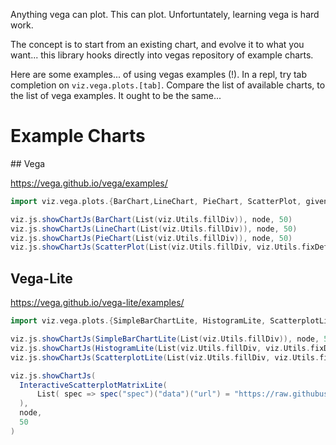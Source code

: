 Anything vega can plot. This can plot. Unfortuntately, learning vega is hard work. 

The concept is to start from an existing chart, and evolve it to what you want... this library hooks directly into vegas repository of example charts. 

Here are some examples... of using vegas examples (!). In a repl, try tab completion on `viz.vega.plots.[tab]`. Compare the list of available charts, to the list of vega examples. It ought to be the same... 

# Example Charts
## Vega

https://vega.github.io/vega/examples/

```scala mdoc:js
import viz.vega.plots.{BarChart,LineChart, PieChart, ScatterPlot, given}

viz.js.showChartJs(BarChart(List(viz.Utils.fillDiv)), node, 50)
viz.js.showChartJs(LineChart(List(viz.Utils.fillDiv)), node, 50)
viz.js.showChartJs(PieChart(List(viz.Utils.fillDiv)), node, 50)
viz.js.showChartJs(ScatterPlot(List(viz.Utils.fillDiv, viz.Utils.fixDefaultDataUrl)), node, 50)
```

## Vega-Lite
https://vega.github.io/vega-lite/examples/

```scala mdoc:js
import viz.vega.plots.{SimpleBarChartLite, HistogramLite, ScatterplotLite, InteractiveScatterplotMatrixLite, given}

viz.js.showChartJs(SimpleBarChartLite(List(viz.Utils.fillDiv)), node, 50)
viz.js.showChartJs(HistogramLite(List(viz.Utils.fillDiv, viz.Utils.fixDefaultDataUrl)), node, 50)
viz.js.showChartJs(ScatterplotLite(List(viz.Utils.fillDiv, viz.Utils.fixDefaultDataUrl)), node, 50)

viz.js.showChartJs(
  InteractiveScatterplotMatrixLite(
      List( spec => spec("spec")("data")("url") = "https://raw.githubusercontent.com/vega/vega/main/docs/data/cars.json" )
  ),
  node, 
  50
)
```